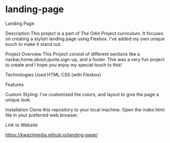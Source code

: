 # landing-page
Landing Page

Description
This project is a part of The Odin Project curriculum. It focuses on creating a stylish landing page using Flexbox. I’ve added my own unique touch to make it stand out.

Project Overview
This Project consist of different sections like a navbar,home,about,quote,sign-up, and a footer. This was a very fun project to create and I hope you enjoy my special touch to this!

Technologies Used
HTML
CSS (with Flexbox)

Features

Custom Styling: I’ve customized the colors, and layout to give the page a unique look.

Installation
Clone this repository to your local machine.
Open the index.html file in your preferred web browser.

Link to Website

https://kwaziimedia.github.io/landing-page/
